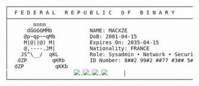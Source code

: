<pre>
┌────────────────────────────────────────────────────────────────────┐
│  F E D E R A L   R E P U B L I C   O F   B I N A R Y               │
├────────────────────────────────────────────────────────────────────┤
│       _nnnn_                                                       │
│      dGGGGMMb            NAME: MACXZE                              │
│     @p~qp~~qMb           DoB: 2001-04-15                           │
│     M|@||@) M|           Expires On: 2035-04-15                    │
│     @,----.JM|           Nationality: FRANCE                       │
│    JS^\__/  qKL          Role: Sysadmin • Network • Security       │
│   dZP        qKRb        ID Number: 8##2 99#2 ##77 #3## 5#04       │
│  dZP          qKKb                                                 │
│                     <img src="https://img.shields.io/badge/Python-3776AB?logo=python&logoColor=white"/>.<img src="https://img.shields.io/badge/Node.js-339933?logo=node.js&logoColor=white"/>.<img src="https://img.shields.io/badge/TypeScript-3178C6?logo=typescript&logoColor=white"/>.<img src="https://img.shields.io/badge/Express.js-000000?logo=express&logoColor=white"/>     │     
└────────────────────────────────────────────────────────────────────┘
